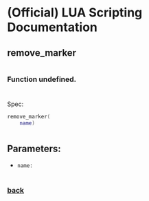 
# (Official) LUA Scripting Documentation

## remove_marker
#
### Function undefined.
#
Spec:
```lua
remove_marker(
	name)
```
#
## Parameters:
- `name:` 
#  

### [back](../other)
